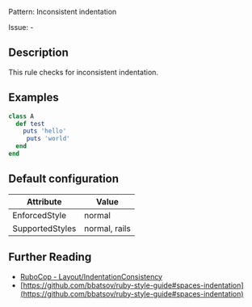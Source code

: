 Pattern: Inconsistent indentation

Issue: -

## Description

This rule checks for inconsistent indentation.

## Examples

```ruby
class A
  def test
    puts 'hello'
     puts 'world'
  end
end
```

## Default configuration

Attribute | Value
--- | ---
EnforcedStyle | normal
SupportedStyles | normal, rails

## Further Reading

* [RuboCop - Layout/IndentationConsistency](https://rubocop.readthedocs.io/en/latest/cops_layout/#layoutindentationconsistency)
* [https://github.com/bbatsov/ruby-style-guide#spaces-indentation](https://github.com/bbatsov/ruby-style-guide#spaces-indentation)
